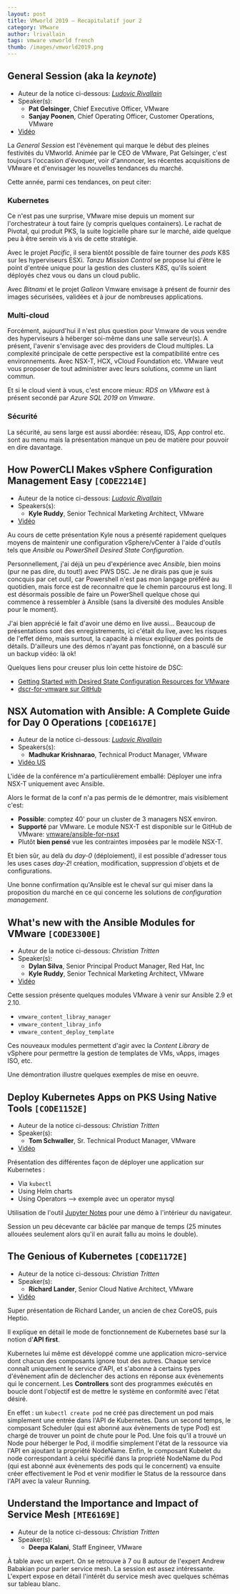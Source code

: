 ```yaml
---
layout: post
title: VMworld 2019 – Recapitulatif jour 2
category: VMware
author: lrivallain
tags: vmware vmworld french
thumb: /images/vmworld2019.png
---
```



## General Session (aka la *keynote*)

* Auteur de la notice ci-dessous: *[Ludovic Rivallain](/about/#lrivallain)*
* Speaker(s):
  * **Pat Gelsinger**, Chief Executive Officer, VMware
  * **Sanjay Poonen**, Chief Operating Officer, Customer Operations, VMware
* [Vidéo](https://videos.vmworld.com/global/2019/videoplayer/29940)

La *General Session* est l'évènement qui marque le début des pleines festivités du VMworld. Animée par le CEO de VMware, Pat Gelsinger, c'est toujours l'occasion d'évoquer, voir d'annoncer, les récentes acquisitions de VMware et d'envisager les nouvelles tendances du marché.

Cette année, parmi ces tendances, on peut citer:

### Kubernetes

Ce n'est pas une surprise, VMware mise depuis un moment sur l'orchestrateur à tout faire (y compris quelques containers). Le rachat de Pivotal, qui produit PKS, la suite logicielle phare sur le marché, aide quelque peu à être serein vis à vis de cette stratégie.

Avec le projet *Pacific*, il sera bientôt possible de faire tourner des *pods* K8S sur les hyperviseurs ESXi. *Tanzu Mission Control* se propose lui d'être le point d'entrée unique pour la gestion des clusters *K8S*, qu'ils soient déployés chez vous ou dans un cloud public.

Avec *Bitnami* et le projet *Galleon* Vmware envisage à présent de fournir des images sécurisées, validées et à jour de nombreuses applications.

### Multi-cloud

Forcément, aujourd'hui il n'est plus question pour Vmware de vous vendre des hyperviseurs à héberger soi-même dans une salle serveur(s). A présent, l'avenir s'envisage avec des providers de Cloud multiples. La complexité principale de cette perspective est la compatibilité entre ces environnements. Avec NSX-T, HCX, vCloud Foundation etc. VMware veut vous proposer de tout administrer avec leurs solutions, comme un liant commun.

Et si le cloud vient à vous, c'est encore mieux: *RDS on VMware* est à présent secondé par *Azure SQL 2019 on Vmware*.

### Sécurité

La sécurité, au sens large est aussi abordée: réseau, IDS, App control etc. sont au menu mais la présentation manque un peu de matière pour pouvoir en dire davantage.


## How PowerCLI Makes vSphere Configuration Management Easy `[CODE2214E]`


* Auteur de la notice ci-dessous: *[Ludovic Rivallain](/about/#lrivallain)*
* Speakers(s):
  * **Kyle Ruddy**, Senior Technical Marketing Architect, VMware
* [Vidéo](https://videos.vmworld.com/global/2019/videoplayer/29471)

Au cours de cette présentation Kyle nous a présenté rapidement quelques moyens de maintenir une configuration vSphere/vCenter à l'aide d'outils tels que *Ansible* ou *PowerShell Desired State Configuration*.

Personnellement, j'ai déjà un peu d'expérience avec *Ansible*, bien moins (pur ne pas dire, du tout!) avec PWS DSC. Je ne dirais pas que je suis concquis par cet outil, car Powershell n'est pas mon langage préféré au quotidien, mais force est de reconnaitre que le chemin parcourus est long. Il est désormais possible de faire un PowerShell quelque chose qui commence à ressembler à Ansible (sans la diversité des modules Ansible pour le moment).

J'ai bien apprécié le fait d'avoir une démo en live aussi... Beaucoup de présentations sont des enregistrements, ici c'était du live, avec les risques de l'effet démo, mais surtout, la capacité à mieux expliquer des points de détails. D'ailleurs une des démos n'ayant pas fonctionné, on a basculé sur un backup vidéo: là ok!

Quelques liens pour creuser plus loin cette histoire de DSC:

* [Getting Started with Desired State Configuration Resources for VMware](https://blogs.vmware.com/PowerCLI/2018/12/getting-started-dsc-for-vmware.html)
* [dscr-for-vmware sur GitHub](https://github.com/vmware/dscr-for-vmware)


## NSX Automation with Ansible: A Complete Guide for Day 0 Operations `[CODE1617E]`

* Auteur de la notice ci-dessous: *[Ludovic Rivallain](/about/#lrivallain)*
* Speakers(s):
  * **Madhukar Krishnarao**, Technical Product Manager, VMware
* [Vidéo US](https://videos.vmworld.com/global/2019/videoplayer/28088)

L'idée de la conférence m'a particulièrement emballé: Déployer une infra NSX-T uniquement avec Ansible.

Alors le format de la conf n'a pas permis de le démontrer, mais visiblement c'est:

* **Possible**: comptez 40' pour un cluster de 3 managers NSX environ.
* **Supporté** par VMware. Le module NSX-T est disponible sur le GitHub de VMware: [vmware/ansible-for-nsxt](https://github.com/vmware/ansible-for-nsxt)
* Plutôt **bien pensé** vue les contraintes imposées par le modèle NSX-T.

Et bien sûr, au delà du *day-0* (déploiement), il est possible d'adresser tous les uses cases *day-2*! création, modification, suppression d'objets et de configurations.

Une bonne confirmation qu'Ansible est le cheval sur qui miser dans la proposition du marché en ce qui concerne les solutions de *configuration management*.

## What's new with the Ansible Modules for VMware `[CODE3300E]`

* Auteur de la notice ci-dessous: *Christian Tritten*
* Speaker(s):
  * **Dylan Silva**, Senior Principal Product Manager, Red Hat, Inc
  * **Kyle Ruddy**, Senior Technical Marketing Architect, VMware
* [Vidéo](https://videos.vmworld.com/global/2019/videoplayer/30232)

Cette session présente quelques modules VMware à venir sur Ansible 2.9 et 2.10.

- `vmware_content_libray_manager`
- `vmware_content_libray_info`
- `vmware_content_deploy_template`

Ces nouveaux modules permettent d'agir avec la _Content Library_ de vSphere pour permettre la gestion de templates de VMs, vApps, images ISO, etc.

Une démontration illustre quelques exemples de mise en oeuvre.

## Deploy Kubernetes Apps on PKS Using Native Tools `[CODE1152E]`

* Auteur de la notice ci-dessous: *Christian Tritten*
* Speaker(s):
  * **Tom Schwaller**, Sr. Technical Product Manager, VMware
* [Vidéo](https://videos.vmworld.com/global/2019/videoplayer/27573)

Présentation des différentes façon de déployer une application sur Kubernetes :

* Via `kubectl`
* Using Helm charts
* Using Operators --> exemple avec un operator mysql

Utilisation de l'outil [Jupyter Notes](https://jupyter.org/) pour une démo à l'intérieur du navigateur.

Session un peu décevante car bâclée par manque de temps (25 minutes allouées seulement alors qu'il en aurait fallu au moins le double).

## The Genious of Kubernetes `[CODE1172E]`

* Auteur de la notice ci-dessous: *Christian Tritten*
* Speaker(s):
  * **Richard Lander**, Senior Cloud Native Architect, VMware
* [Vidéo](https://videos.vmworld.com/global/2019/videoplayer/28408)

Super présentation de Richard Lander, un ancien de chez CoreOS, puis Heptio.

Il explique en détail le mode de fonctionnement de Kubernetes basé sur la notion d'__API first__.

Kubernetes lui même est développé comme une application micro-service dont chacun des composants ignore tout des autres. Chaque service connaît uniquement le service d'API, et s'abonne à certains types d'évènement afin de déclencher des actions en réponse aux évènements qui le concernent. Les __Controllers__ sont des programmes exécutés en boucle dont l'objectif est de mettre le système en conformité avec l'état désiré.

En effet : un `kubectl create pod` ne créé pas directement un pod mais simplement une entrée dans l'API de Kubernetes. Dans un second temps, le composant Scheduler (qui est abonné aux évènements de type Pod) est chargé de trouver un point de chute pour le Pod. Une fois qu'il a trouvé un Node pour héberger le Pod, il modifie simplement l'état de la ressource via l'API en ajoutant la propriété NodeName. Enfin, le composant Kubelet du node correspondant à celui spécifié dans la propriété NodeName du Pod (qui est abonné aux évènements des pods qui le concernent) va ensuite créer effectivement le Pod et venir modifier le Status de la ressource dans l'API avec la valeur Running.

## Understand the Importance and Impact of Service Mesh `[MTE6169E]`

* Auteur de la notice ci-dessous: *Christian Tritten*
* Speaker(s):
  * **Deepa Kalani**, Staff Engineer, VMware

À table avec un expert. On se retrouve à 7 ou 8 autour de l'expert Andrew Babakian pour parler service mesh. La session est assez intéressante. L'expert expose en détail l'intérêt du service mesh avec quelques schémas sur tableau blanc.